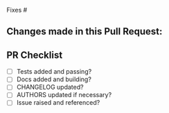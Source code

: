 Fixes #

Changes made in this Pull Request:
 - 


PR Checklist
------------
 - [ ] Tests added and passing?
 - [ ] Docs added and building?
 - [ ] CHANGELOG updated?
 - [ ] AUTHORS updated if necessary?
 - [ ] Issue raised and referenced?
